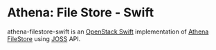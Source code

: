 Athena: File Store - Swift
==========================

athena-filestore-swift is an [OpenStack Swift](https://wiki.openstack.org/wiki/SDKs#Java_2) implementation of
[Athena FileStore](../../athena-core/src/main/java/org/qubitpi/athena/filestore/FileStore.java) using
[JOSS](http://joss.javaswift.org/) API.
